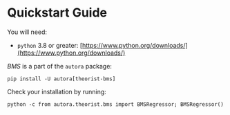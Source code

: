 # Quickstart Guide

You will need:

- `python` 3.8 or greater: [https://www.python.org/downloads/](https://www.python.org/downloads/)

*BMS* is a part of the `autora` package:

```shell
pip install -U autora[theorist-bms]
```


Check your installation by running:
```shell
python -c from autora.theorist.bms import BMSRegressor; BMSRegressor() 
```
